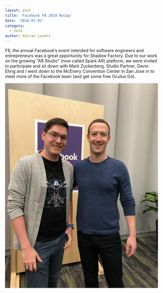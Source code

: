 ```yaml
---
layout: post
title: 'Facebook F8 2018 Recap'
date: '2018-07-02'
category:
  - note
author: Keiran Lovett
---
```


F8, the annual Facebook’s event intended for software engineers and entrepreneurs was a great opportunity for Shadow Factory. Due to our work on the growing "AR Studio" (now called Spark AR) platform, we were invited to participate and sit down with Mark Zuckerberg. Studio Partner, Devin Ehrig and I went down to the McEnery Convention Center in San Jose in to meet more of the Facebook team (and get some free Oculus Go).

![Rountable Photos with Mark Zuckerberg](IMG_4841.jpg)
